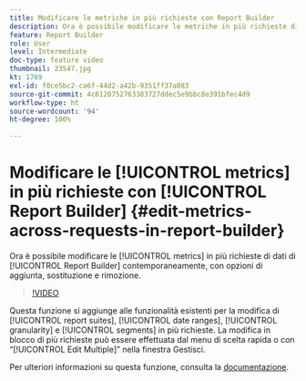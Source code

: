 ```yaml
---
title: Modificare le metriche in più richieste con Report Builder
description: Ora è possibile modificare le metriche in più richieste di dati di Report Builder contemporaneamente, con le opzioni di aggiunta, sostituzione e rimozione.
feature: Report Builder
role: User
level: Intermediate
doc-type: feature video
thumbnail: 23547.jpg
kt: 1769
exl-id: f0ce5bc2-ca6f-44d2-a42b-9351ff37a083
source-git-commit: 4c6120752763383727ddec5e9bbc8e391bfec4d9
workflow-type: ht
source-wordcount: '94'
ht-degree: 100%

---
```


# Modificare le [!UICONTROL metrics] in più richieste con [!UICONTROL Report Builder] {#edit-metrics-across-requests-in-report-builder}

Ora è possibile modificare le [!UICONTROL metrics] in più richieste di dati di [!UICONTROL Report Builder] contemporaneamente, con opzioni di aggiunta, sostituzione e rimozione.

>[!VIDEO](https://video.tv.adobe.com/v/23547/?quality=12)

Questa funzione si aggiunge alle funzionalità esistenti per la modifica di [!UICONTROL report suites], [!UICONTROL date ranges], [!UICONTROL granularity] e [!UICONTROL segments] in più richieste. La modifica in blocco di più richieste può essere effettuata dal menu di scelta rapida o con “[!UICONTROL Edit Multiple]” nella finestra Gestisci.

Per ulteriori informazioni su questa funzione, consulta la [documentazione](https://experienceleague.adobe.com/docs/analytics/analyze/report-builder/manage-requests/edit-multiple-metrics.html?lang=it).
